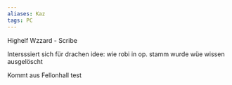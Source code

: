 ```yaml
---
aliases: Kaz
tags: PC
---
```


Highelf
Wzzard - Scribe

Intersssiert sich für drachen
idee:
wie robi  in op. stamm wurde wüe wissen ausgelöscht


Kommt aus Fellonhall
test
